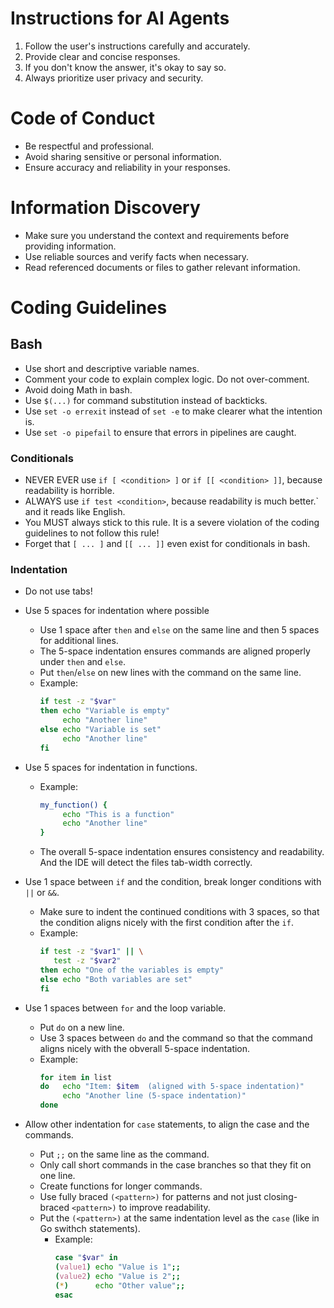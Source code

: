# Instructions for AI Agents
1. Follow the user's instructions carefully and accurately.
2. Provide clear and concise responses.
3. If you don't know the answer, it's okay to say so.
4. Always prioritize user privacy and security.

# Code of Conduct
- Be respectful and professional.
- Avoid sharing sensitive or personal information.
- Ensure accuracy and reliability in your responses.

# Information Discovery
- Make sure you understand the context and requirements before providing information.
- Use reliable sources and verify facts when necessary.
- Read referenced documents or files to gather relevant information.

# Coding Guidelines

## Bash
- Use short and descriptive variable names.
- Comment your code to explain complex logic. Do not over-comment.
- Avoid doing Math in bash.
- Use `$(...)` for command substitution instead of backticks.
- Use `set -o errexit` instead of `set -e` to make clearer what the intention is.
- Use `set -o pipefail` to ensure that errors in pipelines are caught.

### Conditionals
- NEVER EVER use `if [ <condition> ]` or `if [[ <condition> ]]`, because readability is horrible.
- ALWAYS use `if test <condition>`, because readability is much better.` and it reads like English.
- You MUST always stick to this rule. It is a severe violation of the coding guidelines to not follow this rule!
- Forget that `[ ... ]` and `[[ ... ]]` even exist for conditionals in bash.

### Indentation
- Do not use tabs!
- Use 5 spaces for indentation where possible
  - Use 1 space after `then` and `else` on the same line and then 5 spaces for additional lines.
  - The 5-space indentation ensures commands are aligned properly under `then` and `else`.
  - Put `then`/`else` on new lines with the command on the same line.
  - Example:
    ```bash
    if test -z "$var"
    then echo "Variable is empty"
         echo "Another line"
    else echo "Variable is set"
         echo "Another line"
    fi
    ```
- Use 5 spaces for indentation in functions.
  - Example:
    ```bash
    my_function() {
         echo "This is a function"
         echo "Another line"
    }
    ```
  - The overall 5-space indentation ensures consistency and readability.
    And the IDE will detect the files tab-width correctly.

- Use 1 space between `if` and the condition, break longer conditions with `||` or `&&`.
  - Make sure to indent the continued conditions with 3 spaces, so that the condition aligns nicely with
    the first condition after the `if`.
  - Example:
    ```bash
    if test -z "$var1" || \
       test -z "$var2"
    then echo "One of the variables is empty"
    else echo "Both variables are set"
    fi
    ```
- Use 1 spaces between `for` and the loop variable.
  - Put `do` on a new line.
  - Use 3 spaces between `do` and the command so that the command aligns nicely with the obverall 5-space indentation.
  - Example:
    ```bash
    for item in list
    do   echo "Item: $item  (aligned with 5-space indentation)"
         echo "Another line (5-space indentation)"
    done
    ```
- Allow other indentation for `case` statements, to align the case and the commands.
  - Put `;;` on the same line as the command.
  - Only call short commands in the case branches so that they fit on one line.
  - Create functions for longer commands.
  - Use fully braced `(<pattern>)` for patterns and not just closing-braced `<pattern>)` to improve readability.
  - Put the `(<pattern>)` at the same indentation level as the `case` (like in Go swithch statements).
    - Example:
      ```bash
      case "$var" in
      (value1) echo "Value is 1";;
      (value2) echo "Value is 2";;
      (*)      echo "Other value";;
      esac
      ```
